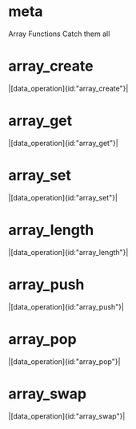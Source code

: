 # meta
Array Functions
Catch them all
# array_create
|[data_operation]{id:"array_create"}|
# array_get
|[data_operation]{id:"array_get"}|
# array_set
|[data_operation]{id:"array_set"}|
# array_length
|[data_operation]{id:"array_length"}|
# array_push
|[data_operation]{id:"array_push"}|
# array_pop
|[data_operation]{id:"array_pop"}|
# array_swap
|[data_operation]{id:"array_swap"}|